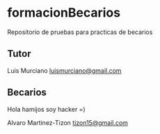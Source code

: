 # formacionBecarios
Repositorio de pruebas para practicas de becarios

## Tutor

Luis Murciano luismurciano@gmail.com

## Becarios
Hola hamijos soy hacker =)

Alvaro Martinez-Tizon tizon15@gmail.com

